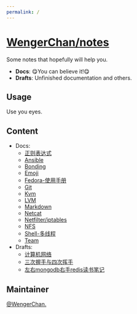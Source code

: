 ```yaml
---
permalink: /
---
```



# [WengerChan/notes](https://github.com/WengerChan/notes)


Some notes that hopefully will help you.

* **Docs**: :yum:You can believe it!:yum:
* **Drafts**: Unfinished documentation and others.

## Usage

Use you eyes.

## Content

- Docs:
  - [正则表达式](docs/正则表达式.md)
  - [Ansible](docs/Ansible.md)
  - [Bonding](docs/Bonding.md)
  - [Emoji](docs/Emoji.md)
  - [Fedora-使用手册](docs/Fedora-使用手册.md)
  - [Git](docs/Git.md)
  - [Kvm](docs/Kvm.md)
  - [LVM](docs/LVM.md)
  - [Markdown](docs/Markdown.md)
  - [Netcat](docs/Netcat.md)
  - [Netfilter/iptables](docs/Netfilter-iptables.md)
  - [NFS](docs/NFS.md)
  - [Shell-多线程](docs/Shell-多线程.md)
  - [Team](docs/Team.md)
- Drafts:
  - [计算机网络](drafts/计算机网络.md)
  - [三次握手与四次挥手](drafts/三次握手与四次挥手.md)
  - [左右mongodb右手redis读书笔记](drafts/左右mongodb右手redis读书笔记.md)


## Maintainer

[@WengerChan.](cnwn1111@hotmail.com)


<!--
<img align="right" src="https://github-readme-stats.vercel.app/api?username=WengerChan&show_icons=true&count_private=true&hide_border=true&cache_seconds=1900"/>
--->

